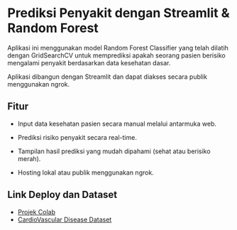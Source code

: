 
#  Prediksi Penyakit dengan Streamlit & Random Forest


Aplikasi ini menggunakan model Random Forest Classifier yang telah dilatih dengan GridSearchCV untuk memprediksi apakah seorang pasien berisiko mengalami penyakit berdasarkan data kesehatan dasar.

Aplikasi dibangun dengan Streamlit dan dapat diakses secara publik menggunakan ngrok.


## Fitur

- Input data kesehatan pasien secara manual melalui antarmuka web.

- Prediksi risiko penyakit secara real-time.
- Tampilan hasil prediksi yang mudah dipahami (sehat atau berisiko merah).
- Hosting lokal atau publik menggunakan ngrok.

## Link Deploy dan Dataset

 - [Projek Colab](https://colab.research.google.com/drive/1wI-UyYZzEZzNC5uXg57dXaE_m4PI3ctU?usp=sharing)
 - [CardioVascular Disease Dataset](https://www.kaggle.com/datasets/sulianova/cardiovascular-disease-dataset/data)


